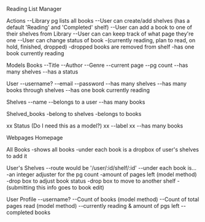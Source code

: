 Reading List Manager

  Actions
--Library pg lists all books
--User can create/add shelves (has a default 'Reading' and 'Completed' shelf)
--User can add a book to one of their shelves from Library
--User can can keep track of what page they're one
--User can change status of book 
-(currently reading, plan to read, on hold, finished, dropped) 
-dropped books are removed from shelf
-has one book currently reading


  Models
Books
--Title 
--Author
--Genre
--current page
--pg count
--has many shelves
--has a status

User
--username?
--email
--password
--has many shelves
--has many books through shelves
--has one book currently reading

Shelves
--name
--belongs to a user
--has many books

Shelved_books
-belong to shelves
-belongs to books

xx Status (Do I need this as a model?)
xx --label
xx --has many books

  Webpages
Homepage

All Books
-shows all books
-under each book is a dropbox of user's shelves to add it

User's Shelves
--route would be '/user/:id/shelf/:id'
--under each book is...
-an integer adjuster for the pg count
-amount of pages left (model method)
-drop box to adjust book status
-drop box to move to another shelf
-(submitting this info goes to book edit)

User Profile
--username?
--Count of books (model method)
--Count of total pages read (model method)
--currently reading & amount of pgs left
--completed books



